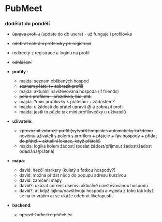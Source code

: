 # PubMeet
### dodělat do pondělí
- ~~úprava profilu~~ (update do db usera) - už funguje i profilovka
- ~~odebrat nahrání profilovky při registraci~~
- ~~redirecty z registrace a loginu na profil~~
- ~~odhlášení~~

- **profily** :
    - majda: seznam oblíbených hospod
    - ~~seznam přátel (+ zobrazit profil)~~
    - majda: aktuální navštěvovaná hospoda (if friends)
    - ~~pole s profilem - přezdívka, bio, atd.~~
    - majda: ?mini profilovky k přátelům + žádostem?
    - majda: u žádostí do přátel upravit @ a zobrazit profil
    - majda: jestli to půjde tak mini profilovečky u uživatelů
 
- **uživatelé**:
    - ~~zprovoznit zobrazit profil (vytvořit templates automaticky každému novému uživateli s polem s profilem + přátelé + fav hospody + přidat do přátel + aktuální lokace, když přátelé)~~
    - majda: logika kolem žádostí (poslat žádost/přijmout žádost/žádost odeslána/přátelé)

- **mapa**:
    - david: hezčí markery (kulatý s fotkou hospody?)
    - david: možná přidat něco do popupu adresu kurzívou
    - david: zamčení mapy 
    - david?: ukázat current userovi aktuálně navštěvovanou hospodu
    - david?: at když lajknu/navštěvuju hospodu a vyjedu z toho tak když se na to vrátim at se ukáže odebrat like/opustit

- **backend**:
    - ~~upravit žádosti o přátelství~~

